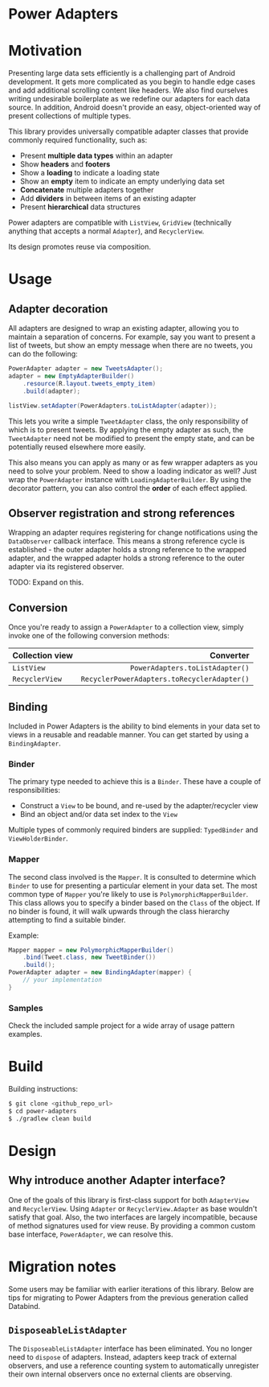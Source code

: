# Power Adapters

# Motivation

Presenting large data sets efficiently is a challenging part of Android development. It gets more complicated as you
begin to handle edge cases and add additional scrolling content like headers. We also find ourselves writing undesirable
boilerplate as we redefine our adapters for each data source. In addition, Android doesn't provide an easy,
object-oriented way of present collections of multiple types.

This library provides universally compatible adapter classes that provide commonly required functionality, such as:

* Present **multiple data types** within an adapter
* Show **headers** and **footers**
* Show a **loading** to indicate a loading state
* Show an **empty** item to indicate an empty underlying data set
* **Concatenate** multiple adapters together
* Add **dividers** in between items of an existing adapter
* Present **hierarchical** data structures

Power adapters are compatible with `ListView`, `GridView` (technically anything that accepts a normal `Adapter`), and
`RecyclerView`.

Its design promotes reuse via composition.

# Usage

## Adapter decoration

All adapters are designed to wrap an existing adapter, allowing you to maintain a separation of concerns. For example,
say you want to present a list of tweets, but show an empty message when there are no tweets, you can do the following:

```java
PowerAdapter adapter = new TweetsAdapter();
adapter = new EmptyAdapterBuilder()
    .resource(R.layout.tweets_empty_item)
    .build(adapter);

listView.setAdapter(PowerAdapters.toListAdapter(adapter));
```

This lets you write a simple `TweetAdapter` class, the only responsibility of which is to present tweets. By applying
the empty adapter as such, the `TweetAdapter` need not be modified to present the empty state, and can be potentially
reused elsewhere more easily.

This also means you can apply as many or as few wrapper adapters as you need to solve your problem. Need to show a loading
indicator as well? Just wrap the `PowerAdapter` instance with `LoadingAdapterBuilder`. By using the decorator pattern,
you can also control the **order** of each effect applied.

## Observer registration and strong references

Wrapping an adapter requires registering for change notifications using the `DataObserver` callback interface. This means
a strong reference cycle is established - the outer adapter holds a strong reference to the wrapped adapter, and the wrapped
adapter holds a strong reference to the outer adapter via its registered observer.

TODO: Expand on this.

## Conversion

Once you're ready to assign a `PowerAdapter` to a collection view, simply invoke one of the following conversion methods:

|Collection view    |Converter                                  |
|:------------------|------------------------------------------:|
|`ListView`         |            `PowerAdapters.toListAdapter()`|
|`RecyclerView`     |`RecyclerPowerAdapters.toRecyclerAdapter()`|

## Binding

Included in Power Adapters is the ability to bind elements in your data set to views in a reusable and readable manner.
You can get started by using a `BindingAdapter`.

### Binder

The primary type needed to achieve this is a `Binder`. These have a couple of responsibilities:

* Construct a `View` to be bound, and re-used by the adapter/recycler view
* Bind an object and/or data set index to the `View`

Multiple types of commonly required binders are supplied: `TypedBinder` and `ViewHolderBinder`.

### Mapper

The second class involved is the `Mapper`. It is consulted to determine which `Binder` to use for presenting a
particular element in your data set. The most common type of `Mapper` you're likely to use is `PolymorphicMapperBuilder`.
This class allows you to specify a binder based on the `Class` of the object. If no binder is found, it will walk upwards
through the class hierarchy attempting to find a suitable binder.

Example:

```java
Mapper mapper = new PolymorphicMapperBuilder()
    .bind(Tweet.class, new TweetBinder())
    .build();
PowerAdapter adapter = new BindingAdapter(mapper) {
    // your implementation
}
```

### Samples

Check the included sample project for a wide array of usage pattern examples.

# Build

Building instructions:

```bash
$ git clone <github_repo_url>
$ cd power-adapters
$ ./gradlew clean build

```

# Design

## Why introduce another Adapter interface?

One of the goals of this library is first-class support for both `AdapterView` and `RecyclerView`. Using `Adapter` or
`RecyclerView.Adapter` as base wouldn't satisfy that goal.
Also, the two interfaces are largely incompatible, because of method signatures used for view reuse. By providing a
common custom base interface, `PowerAdapter`, we can resolve this.

# Migration notes

Some users may be familiar with earlier iterations of this library. Below are tips for migrating to Power Adapters from
the previous generation called Databind.

## `DisposeableListAdapter`

The `DisposeableListAdapter` interface has been eliminated. You no longer need to `dispose` of adapters. Instead,
adapters keep track of external observers, and use a reference counting system to automatically unregister their own
internal observers once no external clients are observing.